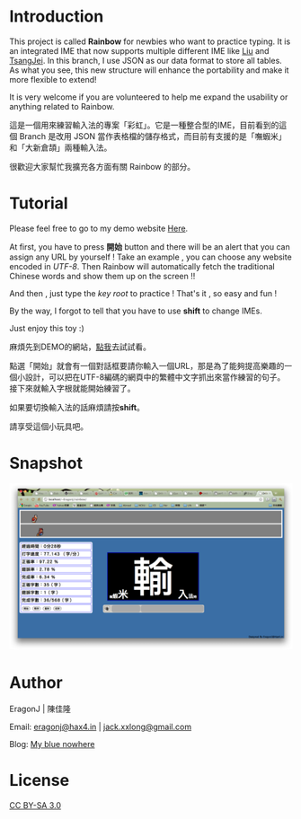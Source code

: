 Introduction
============

This project is called **Rainbow** for newbies who want to practice typing. It is an integrated IME that now supports multiple different IME like [Liu](http://boshiamy.com/) and [TsangJei](http://www.eztyping.com.tw/). In this branch, I use JSON as our data format to store all tables. As what you see, this new structure will enhance the portability and make it more flexible to extend!

It is very welcome if you are volunteered to help me expand the usability or anything related to Rainbow.

這是一個用來練習輸入法的專案「彩虹」。它是一種整合型的IME，目前看到的這個 Branch 是改用 JSON 當作表格檔的儲存格式，而目前有支援的是「嘸蝦米」和「大新倉頡」兩種輸入法。

很歡迎大家幫忙我擴充各方面有關 Rainbow 的部分。

Tutorial
========

Please feel free to go to my demo website [Here](http://eragonj.hax4.in/toys/Rainbow/index.html).

At first, you have to press **開始** button and there will be an alert that you can assign any URL by yourself ! Take an example , you can choose any website encoded in *UTF-8*. Then Rainbow will automatically fetch the traditional Chinese words and show them up on the screen !!

And then , just type the *key root* to practice ! That's it , so easy and fun !

By the way, I forgot to tell that you have to use **shift** to change IMEs.

Just enjoy this toy :)

麻煩先到DEMO的網站，[點我](http://eragonj.hax4.in/toys/Rainbow/index.html)去試試看。

點選「開始」就會有一個對話框要請你輸入一個URL，那是為了能夠提高樂趣的一個小設計，可以把在UTF-8編碼的網頁中的繁體中文字抓出來當作練習的句子。接下來就輸入字根就能開始練習了。

如果要切換輸入法的話麻煩請按**shift**。

請享受這個小玩具吧。

Snapshot
========

![imageurl](https://github.com/EragonJ/rainbow/raw/js/snap/js1.png)

Author
======

EragonJ | 陳佳隆

Email: eragonj@hax4.in | jack.xxlong@gmail.com

Blog: [My blue nowhere](http://eragonj.hax4.in)

License
=======

[CC BY-SA 3.0](http://creativecommons.org/licenses/by-sa/3.0/)
